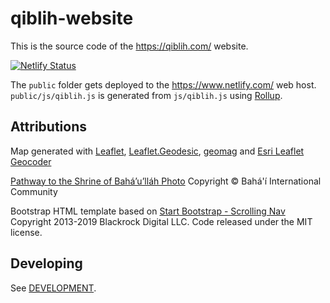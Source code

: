 # qiblih-website

This is the source code of the <https://qiblih.com/> website.

[![Netlify Status](https://api.netlify.com/api/v1/badges/2e83bf87-458c-4e0c-bb8d-130feb12a85b/deploy-status)](https://app.netlify.com/sites/qiblih/deploys)

The `public` folder gets deployed to the <https://www.netlify.com/> web host.<br>
`public/js/qiblih.js` is generated from `js/qiblih.js` using [Rollup](https://rollupjs.org/).

## Attributions

Map generated with [Leaflet](https://leafletjs.com/), [Leaflet.Geodesic](https://github.com/henrythasler/Leaflet.Geodesic), [geomag](https://github.com/janrg/geomag) and [Esri Leaflet Geocoder](https://github.com/Esri/esri-leaflet-geocoder)

[Pathway to the Shrine of Bahá’u’lláh Photo](https://media.bahai.org/detail/2281710/)
Copyright © Bahá'í International Community

Bootstrap HTML template based on [Start Bootstrap - Scrolling Nav](https://github.com/BlackrockDigital/startbootstrap-scrolling-nav)
Copyright 2013-2019 Blackrock Digital LLC. Code released under the MIT license.

## Developing

See [DEVELOPMENT](./DEVELOPMENT.md).
